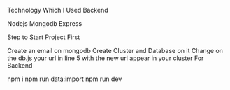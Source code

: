 Technology Which I Used
Backend

Nodejs
Mongodb
Express

Step to Start Project
First

Create an email on mongodb
Create Cluster and Database on it
Change on the db.js your url in line 5 with the new url appear in your cluster
For Backend

npm i
npm run data:import
npm run dev
